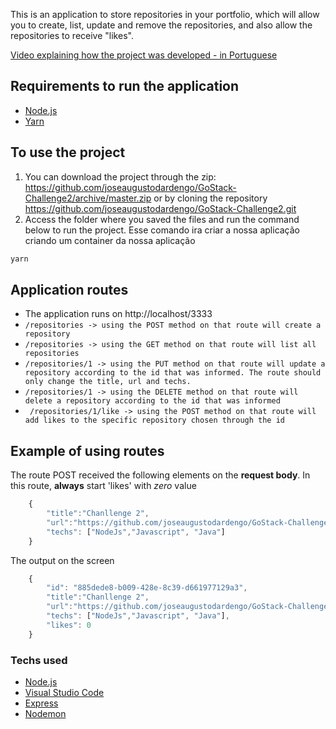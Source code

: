 This is an application to store repositories in your portfolio, which will allow you to create, list, update and remove the repositories, and also allow the repositories to receive "likes".

[Video explaining how the project was developed - in Portuguese](https://www.youtube.com/watch?v=beeGtGzx9eA&t=105s)

## Requirements to run the application

  - [Node.js](https://nodejs.org/)
  - [Yarn](https://yarnpkg.com/)

## To use the project

1) You can download the project through the zip: https://github.com/joseaugustodardengo/GoStack-Challenge2/archive/master.zip or by cloning the repository https://github.com/joseaugustodardengo/GoStack-Challenge2.git
2) Access the folder where you saved the files and run the command below to run the project. Esse comando ira criar a nossa aplicação criando um container da nossa aplicação
```sh
yarn
```

## Application routes
* The application runs on http://localhost/3333
* ```/repositories -> using the POST method on that route will create a repository ``` 
* ```/repositories -> using the GET method on that route will list all repositories ```
* ```/repositories/1 -> using the PUT method on that route will update a repository according to the id that was informed. The route should only change the title, url and techs.```
* ```/repositories/1 -> using the DELETE method on that route will delete a repository according to the id that was informed```
* ``` /repositories/1/like -> using the POST method on that route will add likes to the specific repository chosen through the id```

## Example of using routes
The route POST received the following elements on the **request body**. In this route, **always** start 'likes' with *zero* value
```js
    {
    	"title":"Chanllenge 2",
    	"url":"https://github.com/joseaugustodardengo/GoStack-Challenge2",
    	"techs": ["NodeJs","Javascript", "Java"]
    }
```
The output on the screen
```js
    {   
        "id": "885dede8-b009-428e-8c39-d661977129a3",
    	"title":"Chanllenge 2",
    	"url":"https://github.com/joseaugustodardengo/GoStack-Challenge2",
    	"techs": ["NodeJs","Javascript", "Java"],
    	"likes": 0
    }
```

### Techs used
* [Node.js](https://nodejs.org/en/)
* [Visual Studio Code](https://code.visualstudio.com/)
* [Express](https://expressjs.com/)
* [Nodemon](https://nodemon.io/)
